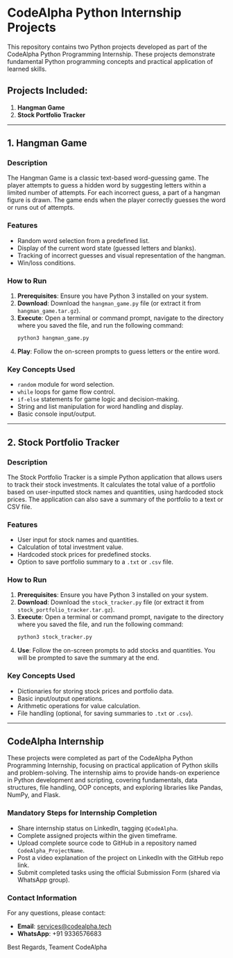 # CodeAlpha Python Internship Projects

This repository contains two Python projects developed as part of the CodeAlpha Python Programming Internship. These projects demonstrate fundamental Python programming concepts and practical application of learned skills.

## Projects Included:

1.  **Hangman Game**
2.  **Stock Portfolio Tracker**

---

## 1. Hangman Game

### Description

The Hangman Game is a classic text-based word-guessing game. The player attempts to guess a hidden word by suggesting letters within a limited number of attempts. For each incorrect guess, a part of a hangman figure is drawn. The game ends when the player correctly guesses the word or runs out of attempts.

### Features

*   Random word selection from a predefined list.
*   Display of the current word state (guessed letters and blanks).
*   Tracking of incorrect guesses and visual representation of the hangman.
*   Win/loss conditions.

### How to Run

1.  **Prerequisites**: Ensure you have Python 3 installed on your system.
2.  **Download**: Download the `hangman_game.py` file (or extract it from `hangman_game.tar.gz`).
3.  **Execute**: Open a terminal or command prompt, navigate to the directory where you saved the file, and run the following command:
    ```bash
    python3 hangman_game.py
    ```
4.  **Play**: Follow the on-screen prompts to guess letters or the entire word.

### Key Concepts Used

*   `random` module for word selection.
*   `while` loops for game flow control.
*   `if-else` statements for game logic and decision-making.
*   String and list manipulation for word handling and display.
*   Basic console input/output.

---

## 2. Stock Portfolio Tracker

### Description

The Stock Portfolio Tracker is a simple Python application that allows users to track their stock investments. It calculates the total value of a portfolio based on user-inputted stock names and quantities, using hardcoded stock prices. The application can also save a summary of the portfolio to a text or CSV file.

### Features

*   User input for stock names and quantities.
*   Calculation of total investment value.
*   Hardcoded stock prices for predefined stocks.
*   Option to save portfolio summary to a `.txt` or `.csv` file.

### How to Run

1.  **Prerequisites**: Ensure you have Python 3 installed on your system.
2.  **Download**: Download the `stock_tracker.py` file (or extract it from `stock_portfolio_tracker.tar.gz`).
3.  **Execute**: Open a terminal or command prompt, navigate to the directory where you saved the file, and run the following command:
    ```bash
    python3 stock_tracker.py
    ```
4.  **Use**: Follow the on-screen prompts to add stocks and quantities. You will be prompted to save the summary at the end.

### Key Concepts Used

*   Dictionaries for storing stock prices and portfolio data.
*   Basic input/output operations.
*   Arithmetic operations for value calculation.
*   File handling (optional, for saving summaries to `.txt` or `.csv`).

---

## CodeAlpha Internship

These projects were completed as part of the CodeAlpha Python Programming Internship, focusing on practical application of Python skills and problem-solving. The internship aims to provide hands-on experience in Python development and scripting, covering fundamentals, data structures, file handling, OOP concepts, and exploring libraries like Pandas, NumPy, and Flask.

### Mandatory Steps for Internship Completion

*   Share internship status on LinkedIn, tagging `@CodeAlpha`.
*   Complete assigned projects within the given timeframe.
*   Upload complete source code to GitHub in a repository named `CodeAlpha_ProjectName`.
*   Post a video explanation of the project on LinkedIn with the GitHub repo link.
*   Submit completed tasks using the official Submission Form (shared via WhatsApp group).

### Contact Information

For any questions, please contact:

*   **Email**: services@codealpha.tech
*   **WhatsApp**: +91 9336576683

Best Regards,
Teament CodeAlpha
